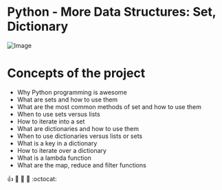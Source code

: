 # Python - More Data Structures: Set, Dictionary

![Image](https://th.bing.com/th/id/R6267f2a03f05b2a595a35b60ca8b3243?rik=1Ph2A30fJxaUYA&riu=http%3a%2f%2fmemecrunch.com%2fmeme%2f1PVWR%2foh-thats-a-shame%2fimage.png)

# Concepts of the project
* Why Python programming is awesome
* What are sets and how to use them
* What are the most common methods of set and how to use them
* When to use sets versus lists
* How to iterate into a set
* What are dictionaries and how to use them
* When to use dictionaries versus lists or sets
* What is a key in a dictionary
* How to iterate over a dictionary
* What is a lambda function
* What are the map, reduce and filter functions

:+1: :purple_heart: :rocket: :metal: :octocat: